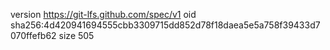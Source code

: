 version https://git-lfs.github.com/spec/v1
oid sha256:4d420941694555cbb3309715dd852d78f18daea5e5a758f39433d7070ffefb62
size 505
